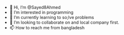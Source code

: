 - 👋 Hi, I’m @Sayed8Ahmed
- 👀 I’m interested in programming
- 🌱 I’m currently learning to so;lve problems
- 💞️ I’m looking to collaborate on and local company first.
- 📫 How to reach me from bangladesh

<!---
Sayed8Ahmed/Sayed8Ahmed is a ✨ special ✨ repository because its `README.md` (this file) appears on your GitHub profile.
You can click the Preview link to take a look at your changes.
--->
